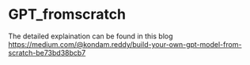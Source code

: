 # GPT_fromscratch

The detailed explaination can be found in this blog https://medium.com/@kondam.reddy/build-your-own-gpt-model-from-scratch-be73bd38bcb7
